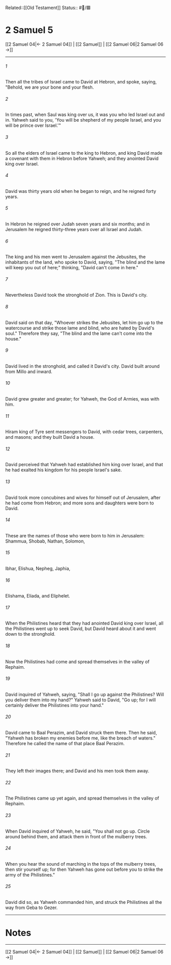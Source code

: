 Related::[[Old Testament]]
Status:: #📖/🟥
# 2 Samuel 5

[[2 Samuel 04|← 2 Samuel 04]] | [[2 Samuel]] | [[2 Samuel 06|2 Samuel 06 →]]
***



###### 1 
Then all the tribes of Israel came to David at Hebron, and spoke, saying, "Behold, we are your bone and your flesh. 

###### 2 
In times past, when Saul was king over us, it was you who led Israel out and in. Yahweh said to you, 'You will be shepherd of my people Israel, and you will be prince over Israel.'" 

###### 3 
So all the elders of Israel came to the king to Hebron, and king David made a covenant with them in Hebron before Yahweh; and they anointed David king over Israel. 

###### 4 
David was thirty years old when he began to reign, and he reigned forty years. 

###### 5 
In Hebron he reigned over Judah seven years and six months; and in Jerusalem he reigned thirty-three years over all Israel and Judah. 

###### 6 
The king and his men went to Jerusalem against the Jebusites, the inhabitants of the land, who spoke to David, saying, "The blind and the lame will keep you out of here;" thinking, "David can't come in here." 

###### 7 
Nevertheless David took the stronghold of Zion. This is David's city. 

###### 8 
David said on that day, "Whoever strikes the Jebusites, let him go up to the watercourse and strike those lame and blind, who are hated by David's soul." Therefore they say, "The blind and the lame can't come into the house." 

###### 9 
David lived in the stronghold, and called it David's city. David built around from Millo and inward. 

###### 10 
David grew greater and greater; for Yahweh, the God of Armies, was with him. 

###### 11 
Hiram king of Tyre sent messengers to David, with cedar trees, carpenters, and masons; and they built David a house. 

###### 12 
David perceived that Yahweh had established him king over Israel, and that he had exalted his kingdom for his people Israel's sake. 

###### 13 
David took more concubines and wives for himself out of Jerusalem, after he had come from Hebron; and more sons and daughters were born to David. 

###### 14 
These are the names of those who were born to him in Jerusalem: Shammua, Shobab, Nathan, Solomon, 

###### 15 
Ibhar, Elishua, Nepheg, Japhia, 

###### 16 
Elishama, Eliada, and Eliphelet. 

###### 17 
When the Philistines heard that they had anointed David king over Israel, all the Philistines went up to seek David, but David heard about it and went down to the stronghold. 

###### 18 
Now the Philistines had come and spread themselves in the valley of Rephaim. 

###### 19 
David inquired of Yahweh, saying, "Shall I go up against the Philistines? Will you deliver them into my hand?" Yahweh said to David, "Go up; for I will certainly deliver the Philistines into your hand." 

###### 20 
David came to Baal Perazim, and David struck them there. Then he said, "Yahweh has broken my enemies before me, like the breach of waters." Therefore he called the name of that place Baal Perazim. 

###### 21 
They left their images there; and David and his men took them away. 

###### 22 
The Philistines came up yet again, and spread themselves in the valley of Rephaim. 

###### 23 
When David inquired of Yahweh, he said, "You shall not go up. Circle around behind them, and attack them in front of the mulberry trees. 

###### 24 
When you hear the sound of marching in the tops of the mulberry trees, then stir yourself up; for then Yahweh has gone out before you to strike the army of the Philistines." 

###### 25 
David did so, as Yahweh commanded him, and struck the Philistines all the way from Geba to Gezer.

---
# Notes


***
[[2 Samuel 04|← 2 Samuel 04]] | [[2 Samuel]] | [[2 Samuel 06|2 Samuel 06 →]]
